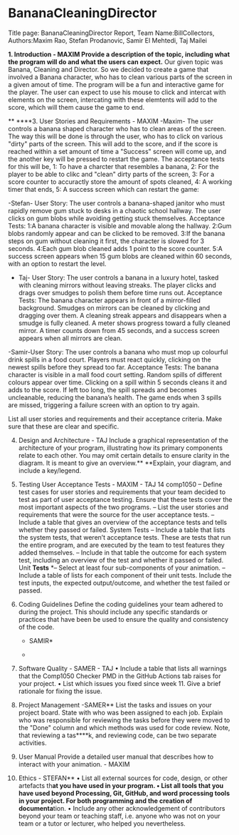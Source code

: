 # BananaCleaningDirector
Title page: BananaCleaningDirector Report, Team Name:BillCollectors, Authors:Maxim Rao, Stefan Prodanovic, Samir El Mehtedi, Taj Mailei

**1. Introduction - MAXIM
Provide a description of the topic, including what the program will do and what the users can expect.**
Our given topic was Banana, Cleaning and Director. So we decided to create a game that involved a Banana character, who has to clean various parts of the screen in a given amout of time. The program will be a fun and interactive game for the player. The user can expect to use his mouse to click and intercat with elements on the screen, intercating with these elemtents will add to the score, which will them cause the game to end. 


**
****3. User Stories and Requirements - MAXIM
-Maxim- The user controls a banana shaped character who has to clean areas of the screen. The way this will be done is through the user, who has to click on various "dirty" parts of the screen. This will add to the score, and if the score is reached within a set amount of time a "Success" screen will come up, and the another key will be pressed to restart the game. 
The acceptance tests for this will be, 
1: To have a charcter that resembles a banana, 
2: For the player to be able to clikc and "clean" dirty parts of the screen,
3: For a score counter to accuractly store the amount of spots cleaned,
4: A working timer that ends, 
5: A success screen which can restart the game:

-Stefan- User Story:
The user controls a banana-shaped janitor who must rapidly remove gum stuck to desks in a chaotic school hallway. The user clicks on gum blobs while avoiding getting stuck themselves.
Acceptance Tests: 
1:A banana character is visible and movable along the hallway.
2:Gum blobs randomly appear and can be clicked to be removed.
3:If the banana steps on gum without cleaning it first, the character is slowed for 3 seconds.
4:Each gum blob cleaned adds 1 point to the score counter.
5:A success screen appears when 15 gum blobs are cleaned within 60 seconds, with an option to restart the level.

- Taj- User Story:
The user controls a banana in a luxury hotel, tasked with cleaning mirrors without leaving streaks. The player clicks and drags over smudges to polish them before time runs out.
Acceptance Tests:
The banana character appears in front of a mirror-filled background.
Smudges on mirrors can be cleaned by clicking and dragging over them.
A cleaning streak appears and disappears when a smudge is fully cleaned.
A meter shows progress toward a fully cleaned mirror.
A timer counts down from 45 seconds, and a success screen appears when all mirrors are clean.

-Samir-User Story:
The user controls a banana who must mop up colourful drink spills in a food court. Players must react quickly, clicking on the newest spills before they spread too far.
Acceptance Tests:
The banana character is visible in a mall food court setting.
Random spills of different colours appear over time.
Clicking on a spill within 5 seconds cleans it and adds to the score.
If left too long, the spill spreads and becomes uncleanable, reducing the banana’s health.
The game ends when 3 spills are missed, triggering a failure screen with an option to try again.

List all user stories and requirements and their acceptance criteria. Make sure that these are clear and specific.


4. Design and Architecture - TAJ
Include a graphical representation of the architecture of your program, illustrating how its primary components relate to each other. You may omit certain details to ensure clarity in the diagram. It is meant to give an overview.**
**Explain, your diagram, and include a key/legend.





6. Testing User Acceptance Tests - MAXIM - TAJ
14 comp1050
– Define test cases for user stories and requirements that your team decided to test as part of user acceptance testing. Ensure that these tests cover the most important aspects of the two programs.
– List the user stories and requirements that were the source for the user acceptance tests.
– Include a table that gives an overview of the acceptance tests and tells whether they passed or
failed. System Tests
– Include a table that lists the system tests, that weren’t acceptance tests. These are tests that run the entire program, and are executed by the team to test features they added themselves.
– Include in that table the outcome for each system test, including an overview of the test and whether it passed or failed.
Unit **Tests**
*– Select at least four sub-components of your animation.
– Include a table of lists for each component of their unit tests. Include the test inputs, the expected
output/outcome, and whether the test failed or passed.



7. Coding Guidelines Define the coding guidelines your team adhered to during the project. This should include any specific standards or practices that have been be used to ensure the quality and consistency of the code.
   - SAMIR*
  
   - 
8. Software Quality - SAMER - TAJ
• Include a table that lists all warnings that the Comp1050 Checker PMD in the GitHub Actions tab raises for your project.
• List which issues you fixed since week 11. Give a brief rationale for fixing the issue.



9. Project Management -SAMER**
List the tasks and issues on your project board. State with who was been assigned to each job. Explain who was responsible for reviewing the tasks before they were moved to the "Done" column and which methods was used for code review. Note, that reviewing a tas****k, and reviewing code, can be two separate activities.


10. User Manual Provide a detailed user manual that describes how to interact with your animation. - MAXIM

    
11.  Ethics - STEFAN**
• List all external sources for code, design, or other artefacts th**at you have used in your program.
• List all tools that you have used beyond Processing, Git, GitHub, and word processing tools in your
project. For both programming and the creation of documenta**tion.
• Include any other acknowledgement of contributors beyond your team or teaching staff, i.e. anyone
who was not on your team or a tutor or lecturer, who helped you nevertheless.
